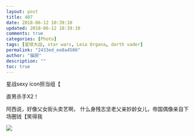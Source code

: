 ```yaml
---
layout: post
title: 407
date: 2018-06-12 10:39:10
updated: 2018-06-12 10:39:10
comments: true
categories: [Photo]
tags: [星球大战, star wars, Leia Organa, darth vader]
permalink: "2433ed_ee8a4506"
author: "猫厨"
description: ""
toc: true
---
```


<p>星战sexy icon担当组【</p> 
<p>直男杀手X2！</p> 
<p>阿西说，好像父女街头卖艺啊，&nbsp;什么身残志坚老父亲妙龄女儿，帝国偶像亲自下场圈钱【笑得我</p>

![](/img/img_cVZNdzJtQk9JV2VFd3ZQZGp1OENLN3pQa3YzUDQ2NHNwcVNhaUZFa3VqQ3l5TERBdFFvZnNRPT0.jpg)